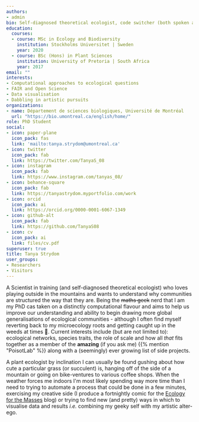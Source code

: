 ```yaml
---
authors:
- admin
bio: Self-diagnosed theoretical ecologist, code switcher (both spoken and programmatic), artistic alter-ego, and peruser of warm beverages.
education:
  courses:
  - course: MSc in Ecology and Biodiversity
    institution: Stockholms Universitet | Sweden
    year: 2020
  - course: BSc (Hons) in Plant Sciences
    institution: University of Pretoria | South Africa
    year: 2017
email: ""
interests:
- Computational approaches to ecological questions
- FAIR and Open Science
- Data visualisation
- Dabbling in artistic pursuits
organizations:
- name: Département de sciences biologiques, Université de Montréal
  url: "https://bio.umontreal.ca/english/home/"
role: PhD Student
social:
- icon: paper-plane
  icon_pack: fas
  link: 'mailto:tanya.strydom@umontreal.ca'
- icon: twitter
  icon_pack: fab
  link: https://twitter.com/TanyaS_08
- icon: instagram
  icon_pack: fab
  link: https://www.instagram.com/tanyas_08/
- icon: behance-square
  icon_pack: fab
  link: https://tanyastrydom.myportfolio.com/work
- icon: orcid
  icon_pack: ai
  link: https://orcid.org/0000-0001-6067-1349
- icon: github-alt
  icon_pack: fab
  link: https://github.com/TanyaS08
- icon: cv
  icon_pack: ai
  link: files/cv.pdf
superuser: true
title: Tanya Strydom
user_groups:
- Researchers
- Visitors
---
```


A Scientist in training (and self-diagnosed theoretical ecologist) who loves playing outside in the mountains and wants to understand why communities are structured the way that they are. Being the ~~maths geek~~ nerd that I am my PhD cas taken on a distinctly computational flavour and aims to help us improve our understanding and ability to begin drawing more global generalisations of ecological communities - although I often find myself reverting back to my microecology roots and getting caught up in the weeds at times 🙈. Current interests include (but are not limited to): ecological networks, species traits, the role of scale and how all *that* fits together as a member of the **amazing** (if you ask me) {{% mention "PoisotLab" %}} along with a (seemingly) ever growing list of side projects.

 A plant ecologist by inclination I can usually be found gushing about how cute a particular grass (or succulent) is, hanging off of the side of a mountain or going on bike-ventures to various coffee shops. When the weather forces me indoors I'm most likely spending way more time than I need to trying to automate a process that could be done in a few minutes, exercising my creative side (I produce a fortnightly comic for the [Ecology for the Masses](https://ecologyforthemasses.com/) blog) or trying to find new (and pretty) ways in which to visualise data and results *i.e.* combining my geeky self with my artistic alter-ego.

